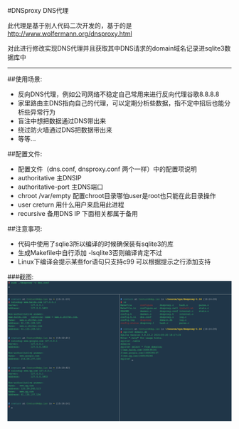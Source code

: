 
#DNSproxy DNS代理

此代理是基于别人代码二次开发的，基于的是 http://www.wolfermann.org/dnsproxy.html

对此进行修改实现DNS代理并且获取其中DNS请求的domain域名记录进sqlite3数据库中

----------

##使用场景:
 * 反向DNS代理，例如公司网络不稳定自己常用来进行反向代理谷歌8.8.8.8
 * 家里路由主DNS指向自己的代理，可以定期分析些数据，指不定中招后也能分析些异常行为
 * 盲注中想把数据通过DNS带出来
 * 绕过防火墙通过DNS把数据带出来
 * 等等...
 
##配置文件:
 * 配置文件（dns.conf, dnsproxy.conf 两个一样）中的配置项说明
 * authoritative 主DNSIP
 * authoritative-port 主DNS端口
 * chroot /var/empty   配置chroot目录哪怕user是root也只能在此目录操作
 * user creturn  用什么用户来启用此进程
 * recursive 备用DNS IP 下面相关都属于备用
 
##注意事项:

 * 代码中使用了sqlie3所以编译的时候确保装有sqlite3的库
 * 生成Makefile中自行添加 -lsqlite3否则编译肯定不过
 * Linux下编译会提示某些for语句只支持c99 可以根据提示之行添加支持


###截图:
![img](https://raw.githubusercontent.com/creturn/dnsproxy/master/screens/screen.png)          